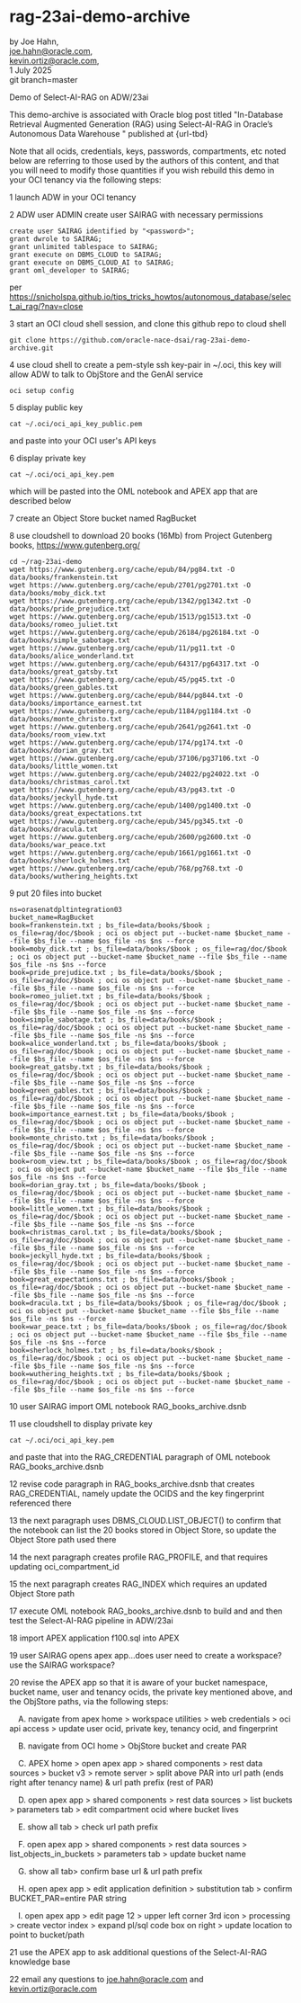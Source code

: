# rag-23ai-demo-archive

by Joe Hahn,<br />
joe.hahn@oracle.com,<br />
kevin.ortiz@oracle.com,<br />
1 July 2025<br />
git branch=master

Demo of Select-AI-RAG on ADW/23ai

This demo-archive is associated with Oracle blog post titled
"In-Database Retrieval Augmented Generation (RAG) using Select-AI-RAG in Oracle’s Autonomous Data Warehouse "
published at {url-tbd} 

Note that all ocids, credentials, keys, passwords, compartments, etc noted below are referring to those used by the authors of this content, 
and that you will need to modify those quantities if you wish rebuild this demo in your OCI tenancy via the following steps:

1 launch ADW in your OCI tenancy

2 ADW user ADMIN create user SAIRAG with necessary permissions

    create user SAIRAG identified by "<password>";
    grant dwrole to SAIRAG;
    grant unlimited tablespace to SAIRAG;
    grant execute on DBMS_CLOUD to SAIRAG;
    grant execute on DBMS_CLOUD_AI to SAIRAG;
    grant oml_developer to SAIRAG;

per https://snicholspa.github.io/tips_tricks_howtos/autonomous_database/select_ai_rag/?nav=close

3 start an OCI cloud shell session, and clone this github repo to cloud shell

    git clone https://github.com/oracle-nace-dsai/rag-23ai-demo-archive.git

4 use cloud shell to create a pem-style ssh key-pair in ~/.oci, this key will allow ADW to talk to ObjStore and the GenAI service

    oci setup config

5 display public key

    cat ~/.oci/oci_api_key_public.pem

and paste into your OCI user's API keys

6 display private key

    cat ~/.oci/oci_api_key.pem

which will be pasted into the OML notebook and APEX app that are described below

7 create an Object Store bucket named RagBucket

8 use cloudshell to download 20 books (16Mb) from Project Gutenberg books, https://www.gutenberg.org/

    cd ~/rag-23ai-demo
    wget https://www.gutenberg.org/cache/epub/84/pg84.txt -O data/books/frankenstein.txt
    wget https://www.gutenberg.org/cache/epub/2701/pg2701.txt -O data/books/moby_dick.txt
    wget https://www.gutenberg.org/cache/epub/1342/pg1342.txt -O data/books/pride_prejudice.txt
    wget https://www.gutenberg.org/cache/epub/1513/pg1513.txt -O data/books/romeo_juliet.txt
    wget https://www.gutenberg.org/cache/epub/26184/pg26184.txt -O data/books/simple_sabotage.txt
    wget https://www.gutenberg.org/cache/epub/11/pg11.txt -O data/books/alice_wonderland.txt
    wget https://www.gutenberg.org/cache/epub/64317/pg64317.txt -O data/books/great_gatsby.txt
    wget https://www.gutenberg.org/cache/epub/45/pg45.txt -O data/books/green_gables.txt
    wget https://www.gutenberg.org/cache/epub/844/pg844.txt -O data/books/importance_earnest.txt
    wget https://www.gutenberg.org/cache/epub/1184/pg1184.txt -O data/books/monte_christo.txt
    wget https://www.gutenberg.org/cache/epub/2641/pg2641.txt -O data/books/room_view.txt
    wget https://www.gutenberg.org/cache/epub/174/pg174.txt -O data/books/dorian_gray.txt
    wget https://www.gutenberg.org/cache/epub/37106/pg37106.txt -O data/books/little_women.txt
    wget https://www.gutenberg.org/cache/epub/24022/pg24022.txt -O data/books/christmas_carol.txt
    wget https://www.gutenberg.org/cache/epub/43/pg43.txt -O data/books/jeckyll_hyde.txt
    wget https://www.gutenberg.org/cache/epub/1400/pg1400.txt -O data/books/great_expectations.txt
    wget https://www.gutenberg.org/cache/epub/345/pg345.txt -O data/books/dracula.txt
    wget https://www.gutenberg.org/cache/epub/2600/pg2600.txt -O data/books/war_peace.txt
    wget https://www.gutenberg.org/cache/epub/1661/pg1661.txt -O data/books/sherlock_holmes.txt
    wget https://www.gutenberg.org/cache/epub/768/pg768.txt -O data/books/wuthering_heights.txt

9 put 20 files into bucket

    ns=orasenatdpltintegration03
    bucket_name=RagBucket
    book=frankenstein.txt ; bs_file=data/books/$book ; os_file=rag/doc/$book ; oci os object put --bucket-name $bucket_name --file $bs_file --name $os_file -ns $ns --force
    book=moby_dick.txt ; bs_file=data/books/$book ; os_file=rag/doc/$book ; oci os object put --bucket-name $bucket_name --file $bs_file --name $os_file -ns $ns --force
    book=pride_prejudice.txt ; bs_file=data/books/$book ; os_file=rag/doc/$book ; oci os object put --bucket-name $bucket_name --file $bs_file --name $os_file -ns $ns --force
    book=romeo_juliet.txt ; bs_file=data/books/$book ; os_file=rag/doc/$book ; oci os object put --bucket-name $bucket_name --file $bs_file --name $os_file -ns $ns --force
    book=simple_sabotage.txt ; bs_file=data/books/$book ; os_file=rag/doc/$book ; oci os object put --bucket-name $bucket_name --file $bs_file --name $os_file -ns $ns --force
    book=alice_wonderland.txt ; bs_file=data/books/$book ; os_file=rag/doc/$book ; oci os object put --bucket-name $bucket_name --file $bs_file --name $os_file -ns $ns --force
    book=great_gatsby.txt ; bs_file=data/books/$book ; os_file=rag/doc/$book ; oci os object put --bucket-name $bucket_name --file $bs_file --name $os_file -ns $ns --force
    book=green_gables.txt ; bs_file=data/books/$book ; os_file=rag/doc/$book ; oci os object put --bucket-name $bucket_name --file $bs_file --name $os_file -ns $ns --force
    book=importance_earnest.txt ; bs_file=data/books/$book ; os_file=rag/doc/$book ; oci os object put --bucket-name $bucket_name --file $bs_file --name $os_file -ns $ns --force
    book=monte_christo.txt ; bs_file=data/books/$book ; os_file=rag/doc/$book ; oci os object put --bucket-name $bucket_name --file $bs_file --name $os_file -ns $ns --force
    book=room_view.txt ; bs_file=data/books/$book ; os_file=rag/doc/$book ; oci os object put --bucket-name $bucket_name --file $bs_file --name $os_file -ns $ns --force
    book=dorian_gray.txt ; bs_file=data/books/$book ; os_file=rag/doc/$book ; oci os object put --bucket-name $bucket_name --file $bs_file --name $os_file -ns $ns --force
    book=little_women.txt ; bs_file=data/books/$book ; os_file=rag/doc/$book ; oci os object put --bucket-name $bucket_name --file $bs_file --name $os_file -ns $ns --force
    book=christmas_carol.txt ; bs_file=data/books/$book ; os_file=rag/doc/$book ; oci os object put --bucket-name $bucket_name --file $bs_file --name $os_file -ns $ns --force
    book=jeckyll_hyde.txt ; bs_file=data/books/$book ; os_file=rag/doc/$book ; oci os object put --bucket-name $bucket_name --file $bs_file --name $os_file -ns $ns --force
    book=great_expectations.txt ; bs_file=data/books/$book ; os_file=rag/doc/$book ; oci os object put --bucket-name $bucket_name --file $bs_file --name $os_file -ns $ns --force
    book=dracula.txt ; bs_file=data/books/$book ; os_file=rag/doc/$book ; oci os object put --bucket-name $bucket_name --file $bs_file --name $os_file -ns $ns --force
    book=war_peace.txt ; bs_file=data/books/$book ; os_file=rag/doc/$book ; oci os object put --bucket-name $bucket_name --file $bs_file --name $os_file -ns $ns --force
    book=sherlock_holmes.txt ; bs_file=data/books/$book ; os_file=rag/doc/$book ; oci os object put --bucket-name $bucket_name --file $bs_file --name $os_file -ns $ns --force
    book=wuthering_heights.txt ; bs_file=data/books/$book ; os_file=rag/doc/$book ; oci os object put --bucket-name $bucket_name --file $bs_file --name $os_file -ns $ns --force

10 user SAIRAG import OML notebook RAG_books_archive.dsnb

11 use cloudshell to display private key

    cat ~/.oci/oci_api_key.pem

and paste that into the RAG_CREDENTIAL paragraph of OML notebook RAG_books_archive.dsnb

12 revise code paragraph in RAG_books_archive.dsnb that creates RAG_CREDENTIAL, namely update the OCIDS and the key fingerprint referenced there

13 the next paragraph uses DBMS_CLOUD.LIST_OBJECT() to confirm that the notebook can list the 20 books stored in Object Store, so update the Object Store path used there

14 the next paragraph creates profile RAG_PROFILE, and that requires updating oci_compartment_id

15 the next paragraph creates RAG_INDEX which requires an updated Object Store path

17 execute OML notebook RAG_books_archive.dsnb to build and and then test the Select-AI-RAG pipeline in ADW/23ai

18 import APEX application f100.sql into APEX

19 user SAIRAG opens apex app...does user need to create a workspace? use the SAIRAG workspace?

20 revise the APEX app so that it is aware of your bucket namespace, bucket name, user and tenancy ocids, the private key mentioned above, and the ObjStore paths, via the following steps:

&nbsp;&nbsp;&nbsp;&nbsp;A. navigate from apex home > workspace utilities > web credentials > oci api access > update user ocid, private key, tenancy ocid, and fingerprint

&nbsp;&nbsp;&nbsp;&nbsp;B. navigate from OCI home > ObjStore bucket and create PAR

&nbsp;&nbsp;&nbsp;&nbsp;C. APEX home > open apex app > shared components > rest data sources > bucket v3 > remote server > split above PAR into url path (ends right after tenancy name) & url path prefix (rest of PAR)

&nbsp;&nbsp;&nbsp;&nbsp;D. open apex app > shared components > rest data sources > list buckets > parameters tab > edit compartment ocid where bucket lives

&nbsp;&nbsp;&nbsp;&nbsp;E. show all tab > check url path prefix

&nbsp;&nbsp;&nbsp;&nbsp;F. open apex app > shared components > rest data sources > list_objects_in_buckets > parameters tab > update bucket name

&nbsp;&nbsp;&nbsp;&nbsp;G. show all tab> confirm base url & url path prefix

&nbsp;&nbsp;&nbsp;&nbsp;H. open apex app > edit application definition > substitution tab > confirm BUCKET_PAR=entire PAR string

&nbsp;&nbsp;&nbsp;&nbsp;I. open apex app > edit page 12 > upper left corner 3rd icon > processing > create vector index > expand pl/sql code box on right > update location to point to bucket/path

21 use the APEX app to ask additional questions of the Select-AI-RAG knowledge base

22 email any questions to joe.hahn@oracle.com and kevin.ortiz@oracle.com 
